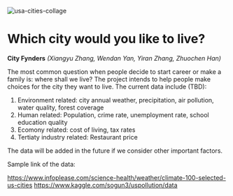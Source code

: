 ![usa-cities-collage](https://user-images.githubusercontent.com/32344254/32299959-b57f7bf6-bf14-11e7-8c03-90c0a7e29d0a.jpg)

# Which city would you like to live?

**City Fynders** *(Xiangyu Zhang, Wendan Yan, Yiran Zhang, Zhuochen Han)*

The most common question when people decide to start career or make a family is: where shall we live? The project intends to help people make choices for the city they want to live. The current data include (TBD):
1. Environment  related: city annual weather, precipitation, air pollution, water quality, forest coverage
2. Human related: Population, crime rate, unemployment rate, school education quality
3. Ecomony related: cost of living, tax rates
4. Tertiaty industry related: Restaurant price

The data will be added in the future if we consider other important factors.

Sample link of the data:

https://www.infoplease.com/science-health/weather/climate-100-selected-us-cities
https://www.kaggle.com/sogun3/uspollution/data

